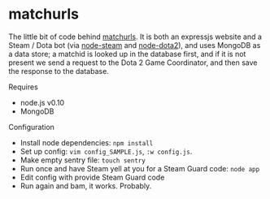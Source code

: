 matchurls
=========

The little bit of code behind [matchurls](https://rjackson.me/tools/matchurls).  It is both an expressjs website and a Steam / Dota bot (via [node-steam](https://github.com/seishun/node-steam) and [node-dota2](https://github.com/RJacksonm1/node-dota2)), and uses MongoDB as a data store; a matchid is looked up in the database first, and if it is not present we send a request to the Dota 2 Game Coordinator, and then save the response to the database.


Requires

* node.js v0.10
* MongoDB


Configuration

* Install node dependencies: `npm install`
* Set up config: `vim config_SAMPLE.js`, `:w config.js`.
* Make empty sentry file: `touch sentry`
* Run once and have Steam yell at you for a Steam Guard code: `node app`
* Edit config with provide Steam Guard code
* Run again and bam, it works. Probably.
